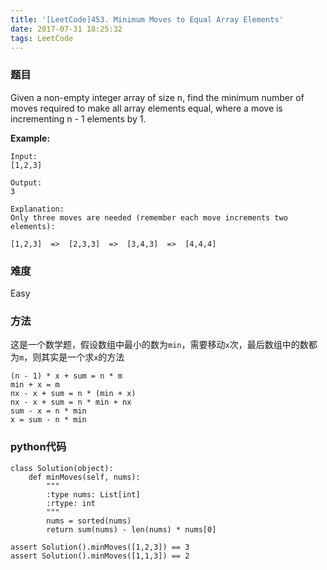```yaml
---
title: '[LeetCode]453. Minimum Moves to Equal Array Elements'
date: 2017-07-31 18:25:32
tags: LeetCode
---
```


### 题目
Given a non-empty integer array of size n, find the minimum number of moves required to make all array elements equal, where a move is incrementing n - 1 elements by 1.

**Example:**
```
Input:
[1,2,3]

Output:
3

Explanation:
Only three moves are needed (remember each move increments two elements):

[1,2,3]  =>  [2,3,3]  =>  [3,4,3]  =>  [4,4,4]
```

### 难度
Easy

### 方法
这是一个数学题，假设数组中最小的数为`min`，需要移动`x`次，最后数组中的数都为`m`，则其实是一个求`x`的方法
```
(n - 1) * x + sum = n * m
min + x = m
nx - x + sum = n * (min + x)
nx - x + sum = n * min + nx
sum - x = n * min
x = sum - n * min
```

### python代码
```
class Solution(object):
    def minMoves(self, nums):
        """
        :type nums: List[int]
        :rtype: int
        """
        nums = sorted(nums)
        return sum(nums) - len(nums) * nums[0]

assert Solution().minMoves([1,2,3]) == 3
assert Solution().minMoves([1,1,3]) == 2
```
